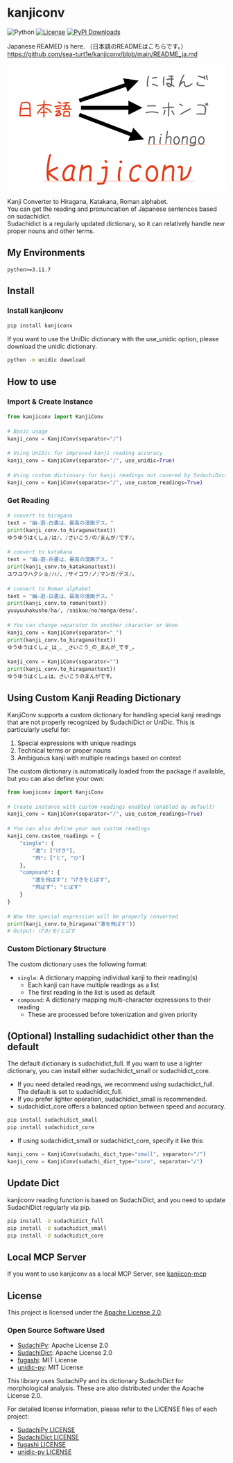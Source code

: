 # kanjiconv
![Python](https://img.shields.io/badge/-Python-F9DC3E.svg?logo=python&style=flat)
[![License](https://img.shields.io/badge/License-Apache_2.0-blue.svg)](https://opensource.org/licenses/Apache-2.0)
[![PyPI Downloads](https://static.pepy.tech/badge/kanjiconv)](https://pepy.tech/projects/kanjiconv)

Japanese REAMED is here.  （日本語のREADMEはこちらです。）  
https://github.com/sea-turt1e/kanjiconv/blob/main/README_ja.md

![kanjiconv](images/kanjiconv.png)

Kanji Converter to Hiragana, Katakana, Roman alphabet.  
You can get the reading and pronunciation of Japanese sentences based on sudachidict.  
Sudachidict is a regularly updated dictionary, so it can relatively handle new proper nouns and other terms.

## My Environments
```
python>=3.11.7
```

## Install
### Install kanjiconv
```bash
pip install kanjiconv
```

If you want to use the UniDic dictionary with the use_unidic option, please download the unidic dictionary.

```bash
python -m unidic download
```

## How to use
### Import & Create Instance
```python
from kanjiconv import KanjiConv

# Basic usage
kanji_conv = KanjiConv(separator="/")

# Using UniDic for improved kanji reading accuracy
kanji_conv = KanjiConv(separator="/", use_unidic=True)

# Using custom dictionary for kanji readings not covered by SudachiDict or UniDic
kanji_conv = KanjiConv(separator="/", use_custom_readings=True)
```

### Get Reading
```python
# convert to hiragana
text = "幽☆遊☆白書は、最高の漫画デス。"
print(kanji_conv.to_hiragana(text))
ゆうゆうはくしょ/は/、/さいこう/の/まんが/です/。

# convert to katakana
text = "幽☆遊☆白書は、最高の漫画デス。"
print(kanji_conv.to_katakana(text))
ユウユウハクショ/ハ/、/サイコウ/ノ/マンガ/デス/。

# convert to Roman alphabet
text = "幽☆遊☆白書は、最高の漫画デス。"
print(kanji_conv.to_roman(text))
yuuyuuhakusho/ha/, /saikou/no/manga/desu/. 

# You can change separator to another character or None
kanji_conv = KanjiConv(separator="_")
print(kanji_conv.to_hiragana(text))
ゆうゆうはくしょ_は_、_さいこう_の_まんが_です_。

kanji_conv = KanjiConv(separator="")
print(kanji_conv.to_hiragana(text))
ゆうゆうはくしょは、さいこうのまんがです。
```

## Using Custom Kanji Reading Dictionary
KanjiConv supports a custom dictionary for handling special kanji readings that are not properly recognized by SudachiDict or UniDic. This is particularly useful for:

1. Special expressions with unique readings
2. Technical terms or proper nouns
3. Ambiguous kanji with multiple readings based on context

The custom dictionary is automatically loaded from the package if available, but you can also define your own:

```python
from kanjiconv import KanjiConv

# Create instance with custom readings enabled (enabled by default)
kanji_conv = KanjiConv(separator="/", use_custom_readings=True)

# You can also define your own custom readings
kanji_conv.custom_readings = {
    "single": {
        "激": ["げき"],
        "飛": ["と", "ひ"]
    },
    "compound": {
        "激を飛ばす": "げきをとばす",
        "飛ばす": "とばす"
    }
}

# Now the special expression will be properly converted
print(kanji_conv.to_hiragana("激を飛ばす"))
# Output: げき/を/とばす
```

### Custom Dictionary Structure
The custom dictionary uses the following format:

- `single`: A dictionary mapping individual kanji to their reading(s)
  - Each kanji can have multiple readings as a list
  - The first reading in the list is used as default
- `compound`: A dictionary mapping multi-character expressions to their reading
  - These are processed before tokenization and given priority

## (Optional) Installing sudachidict other than the default
The default dictionary is sudachidict_full. If you want to use a lighter dictionary, you can install either sudachidict_small or sudachidict_core.
- If you need detailed readings, we recommend using sudachidict_full. The default is set to sudachidict_full.
- If you prefer lighter operation, sudachidict_small is recommended.
- sudachidict_core offers a balanced option between speed and accuracy.
```bash
pip install sudachidict_small
pip install sudachidict_core
```
- If using sudachidict_small or sudachidict_core, specify it like this:
```python
kanji_conv = KanjiConv(sudachi_dict_type="small", separator="/")
kanji_conv = KanjiConv(sudachi_dict_type="core", separator="/")
```

## Update Dict
kanjiconv reading function is based on SudachiDict, and you need to update SudachiDict regularly via pip.
```bash
pip install -U sudachidict_full
pip install -U sudachidict_small
pip install -U sudachidict_core
```

## Local MCP Server
If you want to use kanjiconv as a local MCP Server, see [kanjicon-mcp](https://github.com/sea-turt1e/kanjiconv_mcp)


## License

This project is licensed under the [Apache License 2.0](LICENSE).

### Open Source Software Used

- [SudachiPy](https://github.com/WorksApplications/SudachiPy): Apache License 2.0
- [SudachiDict](https://github.com/WorksApplications/SudachiDict): Apache License 2.0
- [fugashi](https://github.com/polm/fugashi): MIT License
- [unidic-py](https://github.com/polm/unidic-py): MIT License

This library uses SudachiPy and its dictionary SudachiDict for morphological analysis. These are also distributed under the Apache License 2.0.

For detailed license information, please refer to the LICENSE files of each project:

- [SudachiPy LICENSE](https://github.com/WorksApplications/SudachiPy/blob/develop/LICENSE)
- [SudachiDict LICENSE](https://github.com/WorksApplications/SudachiDict/blob/develop/LICENSE-2.0.txt)
- [fugashi LICENSE](https://github.com/polm/fugashi/blob/main/LICENSE)
- [unidic-py LICENSE](https://github.com/polm/unidic-py/blob/master/LICENSE)
